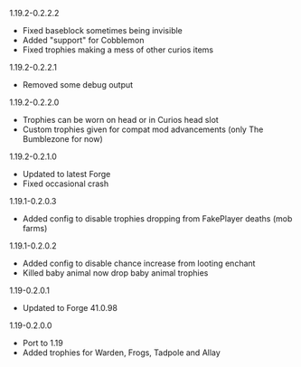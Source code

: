 1.19.2-0.2.2.2

- Fixed baseblock sometimes being invisible
- Added "support" for Cobblemon
- Fixed trophies making a mess of other curios items


1.19.2-0.2.2.1

- Removed some debug output


1.19.2-0.2.2.0

- Trophies can be worn on head or in Curios head slot
- Custom trophies given for compat mod advancements (only The Bumblezone for now)
 

1.19.2-0.2.1.0

- Updated to latest Forge
- Fixed occasional crash


1.19.1-0.2.0.3

- Added config to disable trophies dropping from FakePlayer deaths (mob farms)


1.19.1-0.2.0.2

- Added config to disable chance increase from looting enchant
- Killed baby animal now drop baby animal trophies


1.19-0.2.0.1

- Updated to Forge 41.0.98


1.19-0.2.0.0

- Port to 1.19
- Added trophies for Warden, Frogs, Tadpole and Allay